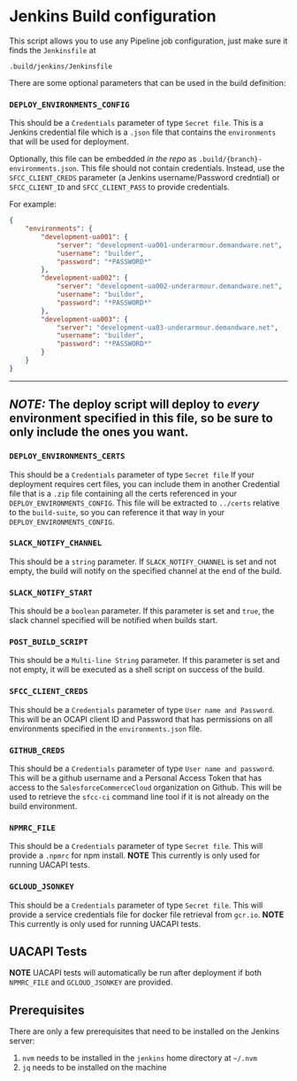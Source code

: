 # Jenkins Build configuration

This script allows you to use any Pipeline job configuration, just make sure it finds the `Jenkinsfile` at
```
.build/jenkins/Jenkinsfile
```
There are some optional parameters that can be used in the build definition:

### `DEPLOY_ENVIRONMENTS_CONFIG`
This should be a `Credentials` parameter of type `Secret file`.
This is a Jenkins credential file which is a `.json` file that contains the `environments` that
will be used for deployment.

Optionally, this file can be embedded _in the repo_ as `.build/{branch}-environments.json`.  This file
should not contain credentials.  Instead, use the `SFCC_CLIENT_CREDS` parameter (a Jenkins
username/Password credntial) or `SFCC_CLIENT_ID` and `SFCC_CLIENT_PASS` to provide credentials.

For example:
```json
{
    "environments": {
        "development-ua001": {
            "server": "development-ua001-underarmour.demandware.net",
            "username": "builder",
            "password": "*PASSWORD*"
        },
        "development-ua002": {
            "server": "development-ua002-underarmour.demandware.net",
            "username": "builder",
            "password": "*PASSWORD*"
        },
        "development-ua003": {
            "server": "development-ua03-underarmour.demandware.net",
            "username": "builder",
            "password": "*PASSWORD*"
        }
    }
}
```

----------------------------------------------------------------------------------------------------
*NOTE:*
The deploy script will deploy to *every* environment specified in this file, so be sure to only include the
ones you want.
----------------------------------------------------------------------------------------------------

### `DEPLOY_ENVIRONMENTS_CERTS`
This should be a `Credentials` parameter of type `Secret file`
If your deployment requires cert files, you can include them in another Credential file that is a
`.zip` file containing all the certs referenced in your `DEPLOY_ENVIRONMENTS_CONFIG`.  This file
will be extracted to `../certs` relative to the `build-suite`, so you can reference it that way
in your `DEPLOY_ENVIRONMENTS_CONFIG`.

### `SLACK_NOTIFY_CHANNEL`
This should be a `string` parameter.
If `SLACK_NOTIFY_CHANNEL` is set and not empty, the build will notify on the specified channel at
the end of the build.

### `SLACK_NOTIFY_START`
This should be a `boolean` parameter.
If this parameter is set and `true`, the slack channel specified will be notified when builds start.

### `POST_BUILD_SCRIPT`
This should be a `Multi-line String` parameter.
If this parameter is set and not empty, it will be executed as a shell script on success of the build.

### `SFCC_CLIENT_CREDS`
This should be a `Credentials` parameter of type `User name and Password`.
This will be an OCAPI client ID and Password that has permissions on all environments specified in the
`environments.json` file.

### `GITHUB_CREDS`
This should be a `Credentials` parameter of type `User name and password`.
This will be a github username and a Personal Access Token that has access to the
`SalesforceCommerceCloud` organization on Github.  This will be used to retrieve the `sfcc-ci`
command line tool if it is not already on the build environment.

### `NPMRC_FILE`
This should be a `Credentials` parameter of type `Secret file`.
This will provide a `.npmrc` for npm install. **NOTE** This currently is only used for running UACAPI tests.

### `GCLOUD_JSONKEY`
This should be a `Credentials` parameter of type `Secret file`.
This will provide a service credentials file for docker file retrieval from `gcr.io`.  **NOTE** This currently is
only used for running UACAPI tests.

## UACAPI Tests
**NOTE** UACAPI tests will automatically be run after deployment if both `NPMRC_FILE` and `GCLOUD_JSONKEY` are provided.

## Prerequisites
There are only a few prerequisites that need to be installed on the Jenkins server:

1. `nvm` needs to be installed in the `jenkins` home directory at `~/.nvm`
1. `jq` needs to be installed on the machine

